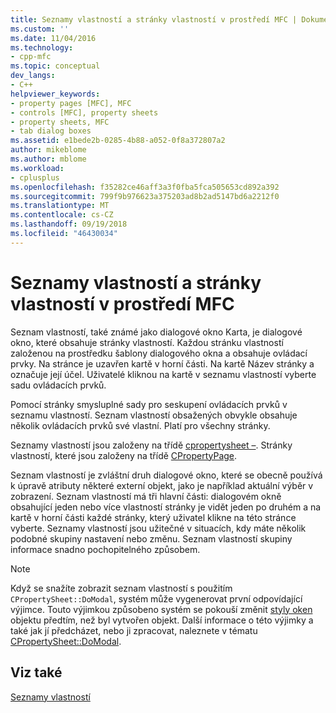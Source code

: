 ```yaml
---
title: Seznamy vlastností a stránky vlastností v prostředí MFC | Dokumentace Microsoftu
ms.custom: ''
ms.date: 11/04/2016
ms.technology:
- cpp-mfc
ms.topic: conceptual
dev_langs:
- C++
helpviewer_keywords:
- property pages [MFC], MFC
- controls [MFC], property sheets
- property sheets, MFC
- tab dialog boxes
ms.assetid: e1bede2b-0285-4b88-a052-0f8a372807a2
author: mikeblome
ms.author: mblome
ms.workload:
- cplusplus
ms.openlocfilehash: f35282ce46aff3a3f0fba5fca505653cd892a392
ms.sourcegitcommit: 799f9b976623a375203ad8b2ad5147bd6a2212f0
ms.translationtype: MT
ms.contentlocale: cs-CZ
ms.lasthandoff: 09/19/2018
ms.locfileid: "46430034"
---
```

# <a name="property-sheets-and-property-pages-in-mfc"></a>Seznamy vlastností a stránky vlastností v prostředí MFC

Seznam vlastností, také známé jako dialogové okno Karta, je dialogové okno, které obsahuje stránky vlastností. Každou stránku vlastností založenou na prostředku šablony dialogového okna a obsahuje ovládací prvky. Na stránce je uzavřen kartě v horní části. Na kartě Název stránky a označuje její účel. Uživatelé kliknou na kartě v seznamu vlastností vyberte sadu ovládacích prvků.

Pomocí stránky smysluplné sady pro seskupení ovládacích prvků v seznamu vlastností. Seznam vlastností obsažených obvykle obsahuje několik ovládacích prvků své vlastní. Platí pro všechny stránky.

Seznamy vlastností jsou založeny na třídě [cpropertysheet –](../mfc/reference/cpropertysheet-class.md). Stránky vlastností, které jsou založeny na třídě [CPropertyPage](../mfc/reference/cpropertypage-class.md).

Seznam vlastností je zvláštní druh dialogové okno, které se obecně používá k úpravě atributy některé externí objekt, jako je například aktuální výběr v zobrazení. Seznam vlastností má tři hlavní části: dialogovém okně obsahující jeden nebo více vlastností stránky je vidět jeden po druhém a na kartě v horní části každé stránky, který uživatel klikne na této stránce vyberte. Seznamy vlastností jsou užitečné v situacích, kdy máte několik podobné skupiny nastavení nebo změnu. Seznam vlastností skupiny informace snadno pochopitelného způsobem.

> [!NOTE]
>  Když se snažíte zobrazit seznam vlastností s použitím `CPropertySheet::DoModal`, systém může vygenerovat první odpovídající výjimce. Touto výjimkou způsobeno systém se pokouší změnit [styly oken](../mfc/reference/styles-used-by-mfc.md#window-styles) objektu předtím, než byl vytvořen objekt. Další informace o této výjimky a také jak jí předcházet, nebo ji zpracovat, naleznete v tématu [CPropertySheet::DoModal](../mfc/reference/cpropertysheet-class.md#domodal).

## <a name="see-also"></a>Viz také

[Seznamy vlastností](../mfc/property-sheets-mfc.md)

